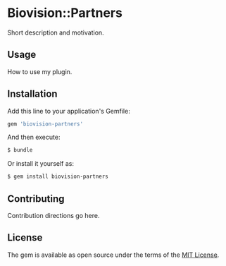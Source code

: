 # Biovision::Partners
Short description and motivation.

## Usage
How to use my plugin.

## Installation
Add this line to your application's Gemfile:

```ruby
gem 'biovision-partners'
```

And then execute:
```bash
$ bundle
```

Or install it yourself as:
```bash
$ gem install biovision-partners
```

## Contributing
Contribution directions go here.

## License
The gem is available as open source under the terms of the [MIT License](https://opensource.org/licenses/MIT).
